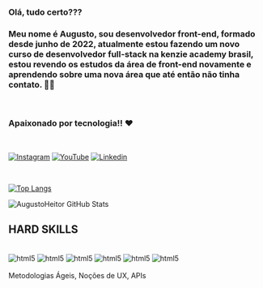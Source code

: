 ### Olá, tudo certo???

### Meu nome é Augusto, sou desenvolvedor front-end, formado desde junho de 2022, atualmente estou fazendo um novo curso de desenvolvedor full-stack na kenzie academy brasil, estou revendo os estudos da área de front-end novamente e aprendendo sobre uma nova área que até então não tinha contato. 👨‍💻

<br/>

### Apaixonado por tecnologia!! ❤️

<br/>

[![Instagram](https://img.shields.io/badge/Instagram-E4405F?style=for-the-badge&logo=instagram&logoColor=white)](https://www.instagram.com/augustoheitor_/)
[![YouTube](https://img.shields.io/badge/YouTube-FF0000?style=for-the-badge&logo=youtube&logoColor=white)](https://www.youtube.com/@augustoheitor9596)
[![Linkedin](https://img.shields.io/badge/LinkedIn-0077B5?style=for-the-badge&logo=linkedin&logoColor=white)](https://www.linkedin.com/in/augusto-heitor-36aa32187/)

<br/>

[![Top Langs](https://github-readme-stats.vercel.app/api/top-langs/?username=AugustoHeitor&layout=compact&theme=dark)](https://github.com/AugustoHeitor/github-readme-stats)

![AugustoHeitor GitHub Stats](https://github-readme-stats.vercel.app/api?username=AugustoHeitor&show_icons=true&theme=dark)


## HARD SKILLS

<div style="display:inline_block"><br/>
<img align="center" alt="html5" src="https://img.shields.io/badge/HTML5-E34F26?style=for-the-badge&logo=html5&logoColor=white"/>
<img align="center" alt="html5" src="https://img.shields.io/badge/CSS3-1572B6?style=for-the-badge&logo=css3&logoColor=white"/>
<img align="center" alt="html5" src="https://img.shields.io/badge/JavaScript-F7DF1E?style=for-the-badge&logo=javascript&logoColor=black"/>
<img align="center" alt="html5" src="https://img.shields.io/badge/Redux-593D88?style=for-the-badge&logo=redux&logoColor=white"/>
<img align="center" alt="html5" src="https://img.shields.io/badge/React-20232A?style=for-the-badge&logo=react&logoColor=61DAFB"/>
<img align="center" alt="html5" src="https://img.shields.io/badge/GIT-E44C30?style=for-the-badge&logo=git&logoColor=white"/>
</div>
<br/>
Metodologias Ágeis, Noções de UX, APIs

<br/>

